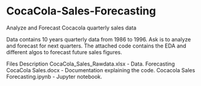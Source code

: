 # CocaCola-Sales-Forecasting
Analyze and Forecast Cocacola quarterly sales data 

Data contains 10 years quarterly data from 1986 to 1996. Ask is to analyze and forecast for next quarters.
The attached code contains the EDA and different algos to forecast future sales figures.

Files Description
CocaCola_Sales_Rawdata.xlsx - Data.
Forecasting CocaCola Sales.docx - Documentation explaining the code.
Cocacola Sales Forecasting.ipynb - Jupyter notebook.

